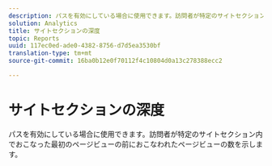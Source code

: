 ```yaml
---
description: パスを有効にしている場合に使用できます。訪問者が特定のサイトセクション内でおこなった最初のページビューの前におこなわれたページビューの数を示します。
solution: Analytics
title: サイトセクションの深度
topic: Reports
uuid: 117ec0ed-ade0-4382-8756-d7d5ea3530bf
translation-type: tm+mt
source-git-commit: 16ba0b12e0f70112f4c10804d0a13c278388ecc2

---
```



# サイトセクションの深度

パスを有効にしている場合に使用できます。訪問者が特定のサイトセクション内でおこなった最初のページビューの前におこなわれたページビューの数を示します。

